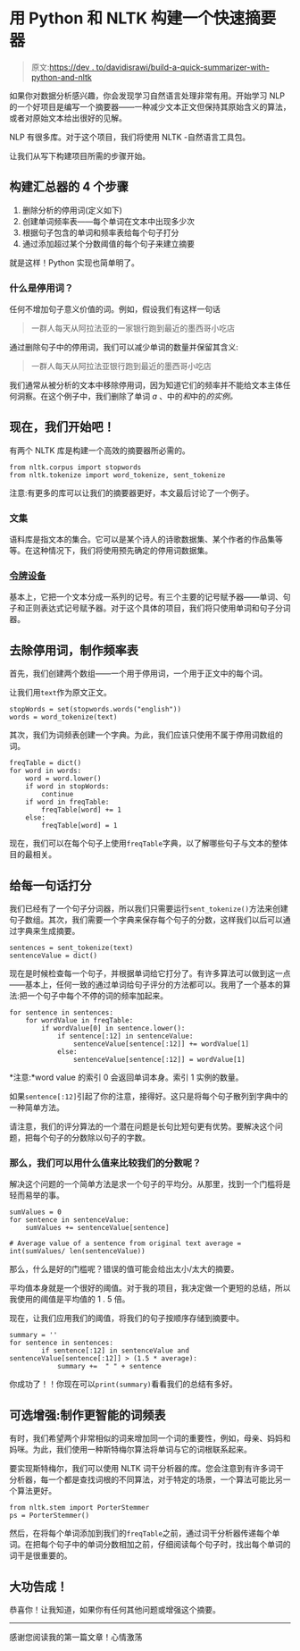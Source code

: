 # 用 Python 和 NLTK 构建一个快速摘要器

> 原文:[https://dev . to/davidisrawi/build-a-quick-summarizer-with-python-and-nltk](https://dev.to/davidisrawi/build-a-quick-summarizer-with-python-and-nltk)

如果你对数据分析感兴趣，你会发现学习自然语言处理非常有用。开始学习 NLP 的一个好项目是编写一个摘要器——一种减少文本正文但保持其原始含义的算法，或者对原始文本给出很好的见解。

NLP 有很多库。对于这个项目，我们将使用 NLTK -自然语言工具包。

让我们从写下构建项目所需的步骤开始。

## 构建汇总器的 4 个步骤

1.  删除分析的停用词(定义如下)
2.  创建单词频率表——每个单词在文本中出现多少次
3.  根据句子包含的单词和频率表给每个句子打分
4.  通过添加超过某个分数阈值的每个句子来建立摘要

就是这样！Python 实现也简单明了。

### 什么是停用词？

任何不增加句子意义价值的词。例如，假设我们有这样一句话

> 一群人每天从阿拉法亚的一家银行跑到最近的墨西哥小吃店

通过删除句子中的停用词，我们可以减少单词的数量并保留其含义:

> 一群人每天从阿拉法亚银行跑到最近的墨西哥小吃店

我们通常从被分析的文本中移除停用词，因为知道它们的频率并不能给文本主体任何洞察。在这个例子中，我们删除了单词 *a* 、中的*和*中的*的实例。*

## 现在，我们开始吧！

有两个 NLTK 库是构建一个高效的摘要器所必需的。

```
from nltk.corpus import stopwords
from nltk.tokenize import word_tokenize, sent_tokenize 
```

注意:有更多的库可以让我们的摘要器更好，本文最后讨论了一个例子。

### 文集

语料库是指文本的集合。它可以是某个诗人的诗歌数据集、某个作者的作品集等等。在这种情况下，我们将使用预先确定的停用词数据集。

### [令牌设备](#tokenizers)

基本上，它把一个文本分成一系列的记号。有三个主要的记号赋予器——单词、句子和正则表达式记号赋予器。对于这个具体的项目，我们将只使用单词和句子分词器。

## 去除停用词，制作频率表

首先，我们创建两个数组——一个用于停用词，一个用于正文中的每个词。

让我们用`text`作为原文正文。

```
stopWords = set(stopwords.words("english"))
words = word_tokenize(text) 
```

其次，我们为词频表创建一个字典。为此，我们应该只使用不属于停用词数组的词。

```
freqTable = dict()
for word in words:
    word = word.lower()
    if word in stopWords:
        continue
    if word in freqTable:
        freqTable[word] += 1
    else:
        freqTable[word] = 1 
```

现在，我们可以在每个句子上使用`freqTable`字典，以了解哪些句子与文本的整体目的最相关。

## 给每一句话打分

我们已经有了一个句子分词器，所以我们只需要运行`sent_tokenize()`方法来创建句子数组。其次，我们需要一个字典来保存每个句子的分数，这样我们以后可以通过字典来生成摘要。

```
sentences = sent_tokenize(text)
sentenceValue = dict() 
```

现在是时候检查每一个句子，并根据单词给它打分了。有许多算法可以做到这一点——基本上，任何一致的通过单词给句子评分的方法都可以。我用了一个基本的算法:把一个句子中每个不停的词的频率加起来。

```
for sentence in sentences:
    for wordValue in freqTable:
        if wordValue[0] in sentence.lower():
            if sentence[:12] in sentenceValue:
                sentenceValue[sentence[:12]] += wordValue[1]
            else:
                sentenceValue[sentence[:12]] = wordValue[1] 
```

*注意:*word value 的索引 0 会返回单词本身。索引 1 实例的数量。

如果`sentence[:12]`引起了你的注意，接得好。这只是将每个句子散列到字典中的一种简单方法。

请注意，我们的评分算法的一个潜在问题是长句比短句更有优势。要解决这个问题，把每个句子的分数除以句子的字数。

### 那么，我们可以用什么值来比较我们的分数呢？

解决这个问题的一个简单方法是求一个句子的平均分。从那里，找到一个门槛将是轻而易举的事。

```
sumValues = 0
for sentence in sentenceValue:
    sumValues += sentenceValue[sentence]

# Average value of a sentence from original text average = int(sumValues/ len(sentenceValue)) 
```

那么，什么是好的门槛呢？错误的值可能会给出太小/太大的摘要。

平均值本身就是一个很好的阈值。对于我的项目，我决定做一个更短的总结，所以我使用的阈值是平均值的 1 . 5 倍。

现在，让我们应用我们的阈值，将我们的句子按顺序存储到摘要中。

```
summary = ''
for sentence in sentences:
        if sentence[:12] in sentenceValue and sentenceValue[sentence[:12]] > (1.5 * average):
            summary +=  " " + sentence 
```

你成功了！！你现在可以`print(summary)`看看我们的总结有多好。

## 可选增强:制作更智能的词频表

有时，我们希望两个非常相似的词来增加同一个词的重要性，例如，母亲、妈妈和妈咪。为此，我们使用一种斯特梅尔算法将单词与它的词根联系起来。

要实现斯特梅尔，我们可以使用 NLTK 词干分析器的库。您会注意到有许多词干分析器，每一个都是查找词根的不同算法，对于特定的场景，一个算法可能比另一个算法更好。

```
from nltk.stem import PorterStemmer
ps = PorterStemmer() 
```

然后，在将每个单词添加到我们的`freqTable`之前，通过词干分析器传递每个单词。在把每个句子中的单词分数相加之前，仔细阅读每个句子时，找出每个单词的词干是很重要的。

## 大功告成！

恭喜你！让我知道，如果你有任何其他问题或增强这个摘要。

* * *

感谢您阅读我的第一篇文章！心情激荡